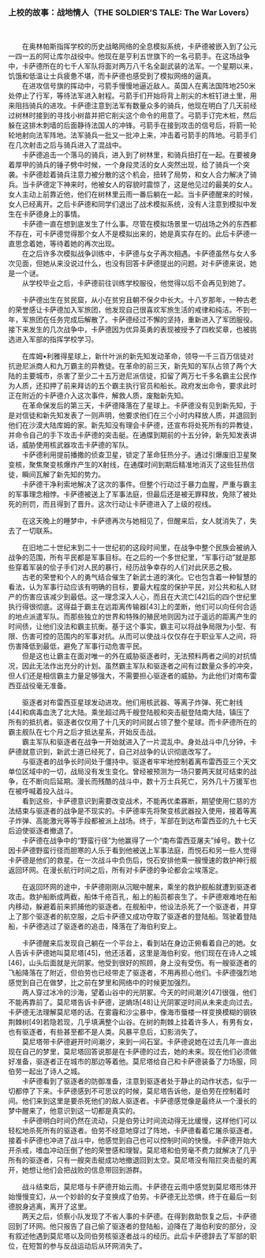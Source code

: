 ### 上校的故事：战地情人（THE SOLDIER’S TALE: The War Lovers）  
  
&emsp;&emsp;

&emsp;&emsp;在奥林帕斯指挥学校的历史战略网络的全息模拟系统，卡萨德被嵌入到了公元一四一五的阿让库尔战役中。他现在是亨利五世旗下的一名弓箭手。在这场战争中，卡萨德所在的七千人军队将面对两万八千名全副武装的法军。一个星期以来，饥饿和低温让士兵疲惫不堪，而卡萨德也感受到了模拟网络的逼真。  
&emsp;&emsp;在进攻信号旗的挥动中，弓箭手慢慢地逼近敌人。英国人在离法国阵地250米处停止了行军，等待法军进入射程。弓箭手们开始将背上削尖的木桩钉进土里，用来阻挡骑兵的进攻。卡萨德注意到法军有数量众多的骑兵，他现在明白了几天前经过树林时接到的寻找小树苗并把它削尖这个命令的用意了。弓箭手订完木桩，然后躲在这排木刺墙的后面静待法国人的冲锋。弓箭手在接到攻击的信号后，将箭一轮轮地射向法军阵地。法军骑兵一批又一批冲上来，冲击着弓箭手的阵地。弓箭手们在几次射击之后与骑兵进入了混战中。  
&emsp;&emsp;卡萨德追击一个落马的骑兵，进入到了树林里，和骑兵扭打在一起。在要被身着厚甲的骑兵的锤子劈中时候，一个身段灵活的女人突然出现，给了骑兵一个突袭。卡萨德趁着骑兵注意力被分散的这个机会，扭转了局势，和女人合力解决了骑兵。当卡萨德定下神来时，他被女人的容貌时震惊了，这是他见过的最美的女人。女人主动上前靠近他，他们在树林里云雨一番后躺在一起。当卡萨德醒来的时候，女人已经离开。之后卡萨德和同学们退出了战术模拟系统，没有人注意到模拟中发生在卡萨德身上的事情。  
&emsp;&emsp;卡萨德一直在想到底发生了什么事。尽管在模拟场景里一切战场之外的东西都不存在，可卡萨德觉得那个女人不是模拟出来的，她是真实存在的。此后卡萨德一直思念着她，等待着她的再次出现。  
&emsp;&emsp;在之后许多次模拟战争训练中，卡萨德与女子再次相遇。卡萨德虽然与女人多次见面，但她从来没说过什么，也没有回答卡萨德提出的问题。对卡萨德来说，她是一个谜。  
&emsp;&emsp;从学校毕业之后，卡萨德前往训练学校服役，他觉得以后不会再见到她了。

&emsp;&emsp;卡萨德出生在贫民窟，从小在贫穷且朝不保夕中长大。十八岁那年，一种古老的荣誉感让卡萨德加入军旅团，他发现自己很喜欢军旅生活的戒律和纯洁。不到一年，军旅团在任务完成后解散了。卡萨德经过不懈的坚持，重新进入了军团服役。接下来发生的几次战争中，卡萨德因为优异英勇的表现被授予了四枚奖章，也被挑选进入军部的指挥学校学习。

&emsp;&emsp;在库姆•利雅得星球上，新什叶派的新先知发动革命，领导一千三百万信徒对抗逊尼派商人和九万霸主的异教徒。在革命的前三天，新先知的军队占领了两个大陆的主要城市，杀害了至少二十五万逊尼派信徒，扣留了两万七千多名霸主公民作为人质，还扣押了前来拜访的五个霸主执行官员和船长。政府发出命令，要求此时正在附近的卡萨德介入这次事件，解救人质，废黜新先知。  
&emsp;&emsp;在革命保发后的第三天，卡萨德降落在了星球上。卡萨德没有见到新先知，于是对信徒和新先知发表了一则声明，他要求他们在三个小时内释放人质，并退回到他们在沙漠大陆库姆的家。新先知没有理会卡萨德，还宣布将处死所有的异教徒，并命令自己的手下攻击卡萨德的突击艇。在通牒到期前的十五分钟，新先知发表讲话，威胁使用核武器攻击卡萨德的军队。  
&emsp;&emsp;卡萨德利用提前播撒的侦查卫星，锁定了革命狂热分子。通过引爆废旧卫星聚变核，聚焦聚变核爆炸产生的X射线，在通牒时间到期后精准地消灭了这些狂热信徒，瞬间瓦解了新先知的势力。  
&emsp;&emsp;卡萨德干净利索地解决了这次的事件。但整个行动过于暴力血腥，严重与霸主的军事理念相悖。卡萨德被送上了军事法庭，但最后还是被无罪释放，免除了被处死的刑罚，而且得到了晋升。这次行动让卡萨德进入了上级的视线。  

&emsp;&emsp;在这天晚上的睡梦中，卡萨德再次与她相见了，但醒来后，女人就消失了，失去了一切联系。

&emsp;&emsp;在旧地二十世纪末到二十一世纪初的这段时间里，在战争中整个民族会被纳入战争的范围，所有平民都是军事目标。在之后的一个多世纪里，“军事行动”就是那些穿着军装的侩子手们对人民的暴行，经历战争幸存的人们对此厌恶之极。  
&emsp;&emsp;古老的荣誉和个人的勇气结合催生了新武士道的演化。它也包含着一种智慧的看法，认为军事行动应该有明确的目标，要最大程度的保护平民，对公共和私人财产的伤害应该减少到最低。这一理念深入人心，而且在大流亡[42]后的四个世纪里执行得很彻底。这得益于霸主在远距离传输器[43]上的垄断，他们可以向任何合适的地点派遣军队。而那些独立的世界和特殊的殖民地则因为过于遥远的距离产生的时间债，让他们没法和霸主抗衡。基于这个事实，霸主可以将战争局限为小型、有限、伤害可控的范围内的军事对抗。从而可以使战斗仅仅存在于职业军人之间，将伤害降低到最低，避免了军事行动危害平民。  
&emsp;&emsp;但是这也让霸主在面对唯一的外在威胁驱逐者时，无法预料两者之间的对抗情况，因此无法作出充分的计划。虽然霸主军队和驱逐者之间有过数量众多的冲突，但人们还是相信霸主力量足够强大，不需要担心驱逐者的威胁。为此他们对南布雷西亚战役毫无准备。  

&emsp;&emsp;驱逐者对布雷西亚星球发动进攻。他们用核武器、等离子炸弹、死亡射线[44]和病毒血洗了北大陆。乘坐超过两千艘登陆舰和突击艇登陆南大陆，镇压了所有的抵抗者。驱逐者仅仅用了十几天的时间就占领了整个星球。而卡萨德所在的霸主舰队在七个月之后才抵达星系，开始反击战。  
&emsp;&emsp;霸主军队和驱逐者在战争一开始就进入了一片混乱中。身处战斗中几分钟，卡萨德就意识到，新武士道已经死了，自己对战争的认识彻底改写了。  
&emsp;&emsp;与驱逐者的战争长时间处于僵持中。驱逐者牢牢地控制着离布雷西亚三个天文单位区域中的一切，战局没有发生变化。曾经被预测为一场只要两天就可结束的战争，在不断向后延期。漫长而残酷的战斗中，数十万士兵死亡，另外几十万援军也在被呼喊着投入战斗。  
&emsp;&emsp;看到这些，卡萨德意识到需要改变战术，不能再优柔寡断，期望使用仁慈的方法结束与驱逐者的战争是不现实的。卡萨德率先将聚变核武器投入使用，接着等离子炸弹、高能激光等等手段都被派上战场。终于，军部在到达布雷西亚的九十七天后迫使驱逐者撤退了。  
&emsp;&emsp;卡萨德在战争中的“野蛮行径”为他赢得了一个“南布雷西亚屠夫”绰号。数十亿因卡萨德野蛮行径而胆寒的人乐于看到他被送上军事法庭，而悦石和另一些人觉得卡萨德是他们的救星。在一次战斗中负伤后，悦石安排他乘一艘慢速的救护神行舰返回环网。在漫长航行时间之后，所有对卡萨德的争论都会尘埃落定。  

&emsp;&emsp;在返回环网的途中，卡萨德刚刚从沉眠中醒来，乘坐的救护舰船就遭到驱逐者攻击。救护船断成两截，船体千疮百孔，船上的船员都丧生了。卡萨德艰难地在船内移动，躲避着前来抓捕他的驱逐者。在舰船中，他设法杀死了一个驱逐者，并穿上了那个驱逐者的航空服，之后卡萨德又成功夺取了驱逐者的登陆船。驾驶着登陆船，卡萨德逃过了驱逐者的追击，降落在了海伯利安上。  

&emsp;&emsp;卡萨德醒来后发现自己躺在一个平台上，看到站在身边正俯看着自己的她。女人告诉卡萨德她叫莫尼塔[45]，他还活着，这里是海伯利安。他们现在在诗人之城[46]，山头后面就是光阴冢。他受到很好的照顾，身上没有受伤。有一艘驱逐者的飞船降落在了附近，但伯劳也已经带走了驱逐者，不用再担心他们。卡萨德强烈地感觉到自己在做梦，比之前在梦里和网络中的时候更加强烈。  
&emsp;&emsp;两人穿过冰冷的沙海，望着山谷中的光阴冢。今天的时间潮汐[47]很强，他们不能再靠前了。莫尼塔告诉卡萨德，逆熵场[48]让光阴冢逆时间从未来走向过去。卡萨德无法理解莫尼塔的话。在雾霾和沙尘暴中，像海市蜃楼一样变换模糊的钢铁荆棘树[49]若隐若现，几乎填满整个山谷。在树的荆棘上挂着许多人，有男有女，也有驱逐者，有些甚至都不是人类。风暴平息后，幻影消失了。    
&emsp;&emsp;莫尼塔带卡萨德避开时间潮汐，来到一间石室。卡萨德说她在过去几年一直出现在自己的梦里，莫尼塔回答说那是在卡萨德的过去，她的未来。现在他们必须做好准备，驱逐者正在城市的那边等着他。莫尼塔给自己和卡萨德装备了力场服，同伯劳一起出了诗人之城。  
&emsp;&emsp;卡萨德看到了驱逐者的防御准备，注意到驱逐者处于静止的动作状态，似乎一切都停了下来。卡萨德感到不可思议的时候，莫尼塔告诉他，是伯劳在控制着时间。他们来到这里是要杀死他们的敌人驱逐者。卡萨德感觉像是最终从一个漫长的梦中醒来了，他意识到这一切都是真实的。  
&emsp;&emsp;卡萨德明白时间仍然在流动，只是伯劳让时间流动得无比缓慢，这样他们可以轻松地杀死所有的驱逐者。伯劳不经意地穿过了阵地，卡萨德看着它屠杀驱逐者。接着卡萨德也冲进了战斗中，他感觉到自己也可以控制时间的快慢。卡萨德开始大开杀戒，嗜血冲动压倒了他的荣誉感和理智。莫尼塔和伯劳毫不费力就解决了几乎所有的驱逐者，只有一艘突击艇成功地撤退回到太空。莫尼塔没有阻拦突击艇的离开，她想让他们会把战败的信息带回到游群。  

&emsp;&emsp;战斗结束后，莫尼塔与卡萨德开始云雨。卡萨德在云雨中感觉到莫尼塔形体开始慢慢变幻，从一个妙龄的女子变换成了伯劳。卡萨德无比恐惧，终于在最后一刻德脱身逃离，离开了这里。  
&emsp;&emsp;两天之后，侦察小队发现了不省人事的卡萨德。在得到救助恢复之后，卡萨德回到了环网。他只报告了自己偷了驱逐者的登陆船，迫降在了海伯利安的部分，没有叙述他遇到莫尼塔以及同伯劳核驱逐者战斗的经历。此后卡萨德辞去了军部的职位，在短暂的参与反战运动后从环网消失了。  


